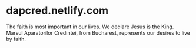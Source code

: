 # dapcred.netlify.com
The faith is most important in our lives. We declare Jesus is the King. Marsul Aparatorilor Credintei, from Bucharest, represents our desires to live by faith.
